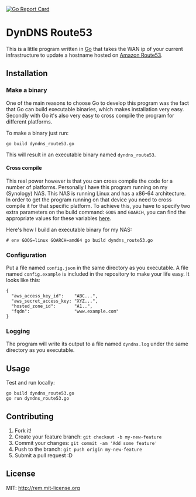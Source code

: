 [![Go Report Card](https://goreportcard.com/badge/github.com/glnds/dyndns-r53)](https://goreportcard.com/report/github.com/glnds/dyndns-r53)

# DynDNS Route53
This is a little program written in [Go](https://golang.org/project/) that 
takes the WAN ip of your current infrastructure to update a hostname hosted
on [Amazon Route53](https://aws.amazon.com/route53/).

## Installation

### Make a binary
One of the main reasons to choose Go to develop this program was the fact
that Go can build executable binaries, which makes installation very easy. Secondly 
with Go it's also very easy to cross compile the program for different platforms.

To make a binary just run:
```
go build dyndns_route53.go
```
This will result in an executable binary named `dyndns_route53`.

#### Cross compile
This real power however is that you can cross compile the code for a number of 
platforms.
Personally I have this program running on my (Synology) NAS. 
This NAS is running Linux and has a x86-64 architecture. In order to
get the program running on that device you need to cross compile it for that specific platform.
To achieve this, you have to specify two extra parameters on the build command: 
`GOOS` and `GOARCH`, you can find the appropriate values for 
these variables [here](https://golang.org/doc/install/source#environment).

Here's how I build an executable binary for my NAS:
```
# env GOOS=linux GOARCH=amd64 go build dyndns_route53.go
```

### Configuration
Put a file named `config.json` in the same directory as you executable. A file   named `config.example` is included in the repository to make your life easy. It looks like this:
```
{
  "aws_access_key_id":    "ABC...",
  "aws_secret_access_key: "XYZ...",
  "hosted_zone_id":       "A1..",
  "fqdn":                 "www.example.com"
}
```

### Logging
The program will write its output to a file named `dyndns.log` under the same directory as you executable.

## Usage

Test and run locally:
```
go build dyndns_route53.go
go run dyndns_route53.go
```

## Contributing

1. Fork it!
2. Create your feature branch: `git checkout -b my-new-feature`
3. Commit your changes: `git commit -am 'Add some feature'`
4. Push to the branch: `git push origin my-new-feature`
5. Submit a pull request :D

## License

MIT: http://rem.mit-license.org
